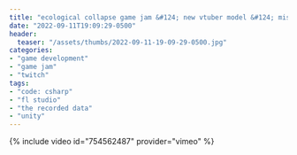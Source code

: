 ```yaml
---
title: "ecological collapse game jam &#124; new vtuber model &#124; mission failed &#124; day 10"
date: "2022-09-11T19:09:29-0500"
header:
  teaser: "/assets/thumbs/2022-09-11-19-09-29-0500.jpg"
categories:
- "game development"
- "game jam"
- "twitch"
tags:
- "code: csharp"
- "fl studio"
- "the recorded data"
- "unity"
---
```

{% include video id="754562487" provider="vimeo" %}
